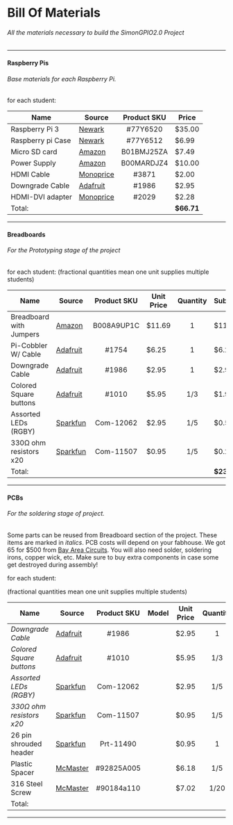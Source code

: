 Bill Of Materials
=================

###### All the materials necessary to build the SimonGPIO2.0 Project

--------------------------------------------------------------------

#### Raspberry Pis
###### Base materials for each Raspberry Pi.
for each student:

| Name              | Source         | Product SKU  | Price      |
| ----------------- | -------------- |:------------:| ---------- |
| Raspberry Pi 3    | [Newark][1]    |    #77Y6520  | $35.00     |
| Raspberry pi Case | [Newark][17]   |    #77Y6512  | $6.99      |
| Micro SD card     | [Amazon][14]   |  B01BMJ25ZA  | $7.49      |
| Power Supply      | [Amazon][15]   |  B00MARDJZ4  | $10.00     |
| HDMI Cable        | [Monoprice][16]|     #3871    | $2.00      |  
| Downgrade Cable   | [Adafruit][2]  |     #1986    | $2.95      |
| HDMI-DVI adapter  | [Monoprice][3] |     #2029    | $2.28      |
| Total:            |                |              | **$66.71** |

[1]: http://www.newark.com/raspberry-pi/raspberrypi3-modb-1gb/sbc-raspberry-pi-3-mod-b-1gb-ram/dp/77Y6520
[2]: https://www.adafruit.com/products/1986
[3]: http://www.monoprice.com/Product?c_id=104
[17]: http://www.newark.com/multicomp/cbpiblox-wht/raspberry-pi-enclosure-abs-white/dp/77Y6512
[14]: http://www.amazon.com/Kingston-microSDHC-Memory-SDC4-8GBET/dp/B00200K1TS/
[15]: http://www.amazon.com/CanaKit-Raspberry-Supply-Adapter-Charger/dp/B00MARDJZ4/
[16]: http://www.monoprice.com/product?p_id=3951x

-----------------

#### Breadboards
###### For the Prototyping stage of the project
for each student:
(fractional quantities mean one unit supplies multiple students)

| Name                   | Source        | Product SKU  | Unit Price  | Quantity | Subtotal   |
| ---------------------- | ------------- |:------------:| ----------- |:--------:| ---------- |
| Breadboard with Jumpers| [Amazon][4]   |  B008A9UP1C  | $11.69      |     1    | $11.69     |
| Pi-Cobbler W/ Cable    | [Adafruit][5] |    #1754     | $6.25       |     1    | $6.25      |
| Downgrade Cable        | [Adafruit][6] |    #1986     | $2.95       |     1    | $2.95      |     
| Colored Square buttons | [Adafruit][7] |    #1010     | $5.95       |    1/3   | $1.99      |
| Assorted LEDs (RGBY)   | [Sparkfun][8] |   Com-12062  | $2.95       |    1/5   | $0.59      |
| 330Ω ohm resistors x20 | [Sparkfun][9] |   Com-11507  | $0.95       |    1/5   | $0.20      |
| Total:                 |               |              |             |          | **$23.67** |

[4]: http://www.amazon.com/microtivity-830-point-Experiment-Breadboard-Jumper/dp/B008A9UP1C
[5]: http://www.adafruit.com/products/1754
[6]: http://www.adafruit.com/products/1986
[7]: http://www.adafruit.com/products/1010
[8]: https://www.sparkfun.com/products/12062
[9]: https://www.sparkfun.com/products/11507

------------------

#### PCBs
###### For the soldering stage of project.

 Some parts can be reused from Breadboard section of the project. These items are marked in *italics*. PCB costs will depend on your fabhouse. We got 65 for $500 from [Bay Area Circuits][10]. You will also need solder, soldering irons, copper wick, etc. Make sure to buy extra components in case some get destroyed during assembly!

for each student:

(fractional quantities mean one unit supplies multiple students)


| Name                   | Source        | Product SKU  | Model | Unit Price  | Quantity | Subtotal   |
| ---------------------- | ------------- |:------------:| ----- | ----------- |:--------:| ---------- |
|*Downgrade Cable*       | [Adafruit][6] |    #1986     |       | $2.95       |     1    | $2.95      |
|*Colored Square buttons*| [Adafruit][7] |    #1010     |       | $5.95       |    1/3   | $1.99      |
|*Assorted LEDs (RGBY)*  | [Sparkfun][8] |   Com-12062  |       | $2.95       |    1/5   | $0.59      |
|*330Ω ohm resistors x20*| [Sparkfun][9] |   Com-11507  |       | $0.95       |    1/5   | $0.20      |
| 26 pin shrouded header | [Sparkfun][11]|   Prt-11490  |       | $0.95       |     1    | $0.95      |
| Plastic Spacer         | [McMaster][12]|  #92825A005  |       | $6.18       |    1/5   | $1.24      |
| 316 Steel Screw        | [McMaster][13]|  #90184a110  |       | $7.02       |    1/20  | $0.35      |
| Total:                 |               |              |       |             |          | **$8.27**  |

[10]: http://bayareacircuits.com
[11]: https://www.sparkfun.com/products/11490
[12]: http://www.mcmaster.com/#92825a005/=xu4ogi
[13]: http://www.mcmaster.com/#90184a110/=xu4nd7
------------------
